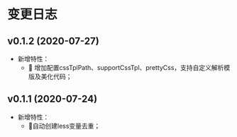 # 变更日志

## v0.1.2 (2020-07-27)

* 新增特性：
    - 🌟 增加配置cssTplPath、supportCssTpl、prettyCss，支持自定义解析模版及美化代码；

## v0.1.1 (2020-07-24)

* 新增特性：
    - 🌟自动创建less变量去重；